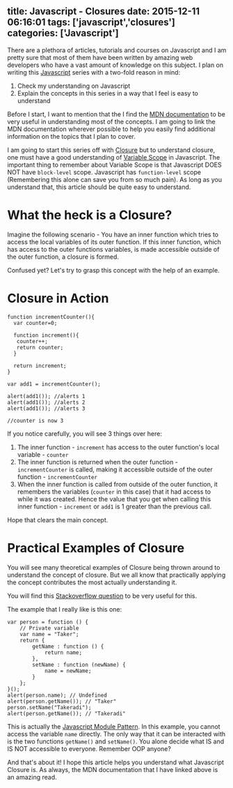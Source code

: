 title: Javascript - Closures
date: 2015-12-11 06:16:01
tags: ['javascript','closures']
categories: ['Javascript']
---

There are a plethora of articles, tutorials and courses on Javascript and I am pretty sure that most of them have been written by amazing web developers who have a vast amount of knowledge on this subject. I plan on writing this [Javascript](http://takeradi.github.io/categories/Javascript/) series with a two-fold reason in mind:
1. Check my understanding on Javascript
2. Explain the concepts in this series in a way that I feel is easy to understand

Before I start, I want to mention that the I find the [MDN documentation](https://developer.mozilla.org/en-US/docs/Web/JavaScript/Closures) to be very useful in understanding most of the concepts. I am going to link the MDN documentation wherever possible to help you easily find additional information on the topics that I plan to cover.

I am going to start this series off with [Closure](https://developer.mozilla.org/en-US/docs/Web/JavaScript/Closures) but to understand closure, one must have a good understanding of [Variable Scope](https://msdn.microsoft.com/en-us/library/bzt2dkta.aspx) in Javascript. The important thing to remember about Variable Scope is that Javascript DOES NOT have `block-level` scope. Javascript has `function-level` scope (Remembering this alone can save you from so much pain). As long as you understand that, this article should be quite easy to understand.
<!--more-->
# What the heck is a Closure?
Imagine the following scenario - You have an inner function which tries to access the local variables of its outer function. If this inner function, which has access to the outer functions variables, is made accessible outside of the outer function, a closure is formed.

Confused yet? Let's try to grasp this concept with the help of an example.

# Closure in Action
```
function incrementCounter(){
  var counter=0;

  function increment(){
   counter++;
   return counter;
  }

  return increment;
}

var add1 = incrementCounter();

alert(add1()); //alerts 1
alert(add1()); //alerts 2
alert(add1()); //alerts 3

//counter is now 3
```

If you notice carefully, you will see 3 things over here:
1. The inner function - `increment` has access to the outer function's local variable - `counter`
2. The inner function is returned when the outer function - `incrementCounter` is called, making it accessible outside of the outer function - `incrementCounter`
3. When the inner function is called from outside of the outer function, it remembers the variables (`counter` in this case) that it had access to while it was created. Hence the value that you get when calling this inner function - `increment` or `add1` is 1 greater than the previous call.

Hope that clears the main concept.

# Practical Examples of Closure
You will see many theoretical examples of Closure being thrown around to understand the concept of closure. But we all know that practically applying the concept contributes the most actually understanding it.

You will find this [Stackoverflow question](http://stackoverflow.com/questions/2728278/what-is-a-practical-use-for-a-closure-in-javascript) to be very useful for this.

The example that I really like is this one:

```
var person = function () {
	// Private variable
	var name = "Taker";
	return {
		getName : function () {
			return name;
		},
		setName : function (newName) {
			name = newName;
		}
	};
}();
alert(person.name); // Undefined
alert(person.getName()); // "Taker"
person.setName("Takeradi");
alert(person.getName()); // "Takeradi"
```

This is actually the [Javascript Module Pattern](http://yuiblog.com/blog/2007/06/12/module-pattern/). In this example, you cannot access the variable `name` directly. The only way that it can be interacted with is the two functions `getName()` and `setName()`. You alone decide what IS and IS NOT accessible to everyone. Remember OOP anyone?

And that's about it! I hope this article helps you understand what Javascript Closure is. As always, the MDN documentation that I have linked above is an amazing read.
